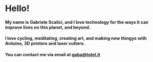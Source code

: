<div>
  <h1>Hello!</h1>
  <h4>
    My name is Gabriele Scalici, and I love technology for the ways it can
    improve lives on this planet, and beyond.
  </h4>
  <h4>
    I love cycling, meditating, creating art, and making new thingys with
    Arduino, 3D printers and laser cutters.
  </h4>
  <h4>
    You can contact me via email at
    <a href="mailto:gaba@totel.it">gaba@totel.it</a>
  </h4>
</div>
